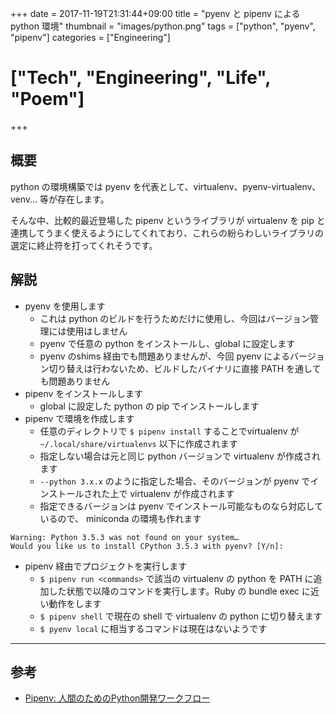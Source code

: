 +++
date = 2017-11-19T21:31:44+09:00
title = "pyenv と pipenv による python 環境"
thumbnail = "images/python.png"
tags = ["python", "pyenv", "pipenv"]
categories = ["Engineering"]
# ["Tech", "Engineering", "Life", "Poem"]
+++

## 概要

python の環境構築では pyenv を代表として、virtualenv、pyenv-virtualenv、venv... 等が存在します。

そんな中、比較的最近登場した pipenv というライブラリが virtualenv を pip と連携してうまく使えるようにしてくれており、これらの紛らわしいライブラリの選定に終止符を打ってくれそうです。

## 解説
- pyenv を使用します
    - これは python のビルドを行うためだけに使用し、今回はバージョン管理には使用はしません
    - pyenv で任意の python をインストールし、global に設定します
    - pyenv のshims 経由でも問題ありませんが、今回 pyenv によるバージョン切り替えは行わないため、ビルドしたバイナリに直接 PATH を通しても問題ありません
- pipenv をインストールします
    - global に設定した python の pip でインストールします
- pipenv で環境を作成します
    - 任意のディレクトリで `$ pipenv install` することでvirtualenv が `~/.local/share/virtualenvs` 以下に作成されます
    - 指定しない場合は元と同じ python バージョンで virtualenv が作成されます
    - `--python 3.x.x` のように指定した場合、そのバージョンが pyenv でインストールされた上で virtualenv が作成されます
    - 指定できるバージョンは pyenv でインストール可能なものなら対応しているので、 miniconda の環境も作れます

```
Warning: Python 3.5.3 was not found on your system…
Would you like us to install CPython 3.5.3 with pyenv? [Y/n]:
```

- pipenv 経由でプロジェクトを実行します
    - `$ pipenv run <commands>` で該当の virtualenv の python を PATH に追加した状態で以降のコマンドを実行します。Ruby の bundle exec に近い動作をします
    - `$ pipenv shell` で現在の shell で virtualenv の python に切り替えます
    - `$ pyenv local` に相当するコマンドは現在はないようです

---

## 参考
- [Pipenv: 人間のためのPython開発ワークフロー](http://pipenv-ja.readthedocs.io/ja/translate-ja/)